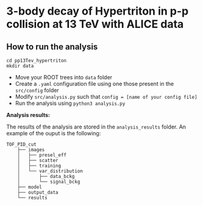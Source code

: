 # 3-body decay of Hypertriton in p-p collision at 13 TeV with ALICE data

## How to run the analysis

```
cd pp13Tev_hypertriton
mkdir data
```
- Move your ROOT trees into ```data``` folder
- Create a ```.yaml``` configuration file using one those present in the ```src/config``` folder
- Modify ```src/analysis.py``` such that ```config = [name of your config file]```
- Run the analysis using ```python3 analysis.py```

**Analysis results:**

The results of the analysis are stored in the ```analysis_results``` folder. An example of the ouput is the following:

```
TOF_PID_cut
    ├── images
    │   ├── presel_eff
    │   ├── scatter
    │   ├── training
    │   └── var_distribution
    │       ├── data_bckg
    │       └── signal_bckg
    ├── model
    ├── output_data
    └── results
```
